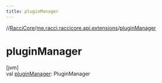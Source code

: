 ```yaml
---
title: pluginManager
---
```

//[RacciCore](../../index.html)/[me.racci.raccicore.api.extensions](index.html)/[pluginManager](plugin-manager.html)



# pluginManager



[jvm]\
val [pluginManager](plugin-manager.html): PluginManager




